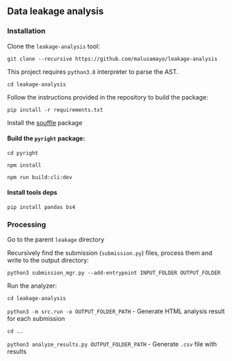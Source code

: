 ## Data leakage analysis

### Installation

Clone the `leakage-analysis` tool:

`git clone --recursive https://github.com/malusamayo/leakage-analysis`

This project requires `python3.8` interpreter to parse the AST.

`cd leakage-analysis`

Follow the instructions provided in the repository to build the package:


`pip install -r requirements.txt`

Install the [souffle](https://souffle-lang.github.io/install) package

#### Build the `pyright` package:

`cd pyright`

`npm install`

`npm run build:cli:dev`

#### Install tools deps

`pip install pandas bs4`

### Processing

Go to the parent `leakage` directory

Recursively find the submission (`submission.py`) files, process them and write to the output directory:

`python3 submission_mgr.py --add-entrypoint INPUT_FOLDER OUTPUT_FOLDER`

Run the analyzer:

`cd leakage-analysis`

`python3 -m src.run -o OUTPUT_FOLDER_PATH` - Generate HTML analysis result for each submission

`cd ..`

`python3 analyze_results.py OUTPUT_FOLDER_PATH` - Generate `.csv` file with results
